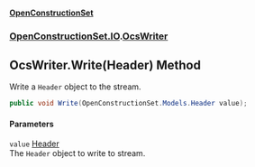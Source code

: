 #### [OpenConstructionSet](index 'index')
### [OpenConstructionSet.IO](index#OpenConstructionSet_IO 'OpenConstructionSet.IO').[OcsWriter](ZpKxsyHEFPikx37jMDDXsg 'OpenConstructionSet.IO.OcsWriter')
## OcsWriter.Write(Header) Method
Write a `Header` object to the stream.  
```csharp
public void Write(OpenConstructionSet.Models.Header value);
```
#### Parameters
<a name='OpenConstructionSet_IO_OcsWriter_Write(OpenConstructionSet_Models_Header)_value'></a>
`value` [Header](bjExWrZuBlRDCiIUljjMrA 'OpenConstructionSet.Models.Header')  
The `Header` object to write to stream.
  
